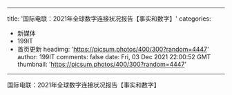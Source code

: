 
---
title: '国际电联：2021年全球数字连接状况报告【事实和数字】'
categories: 
 - 新媒体
 - 199IT
 - 首页更新
headimg: 'https://picsum.photos/400/300?random=4447'
author: 199IT
comments: false
date: Fri, 03 Dec 2021 22:00:52 GMT
thumbnail: 'https://picsum.photos/400/300?random=4447'
---

<div>   
国际电联：2021年全球数字连接状况报告【事实和数字】  
</div>
            